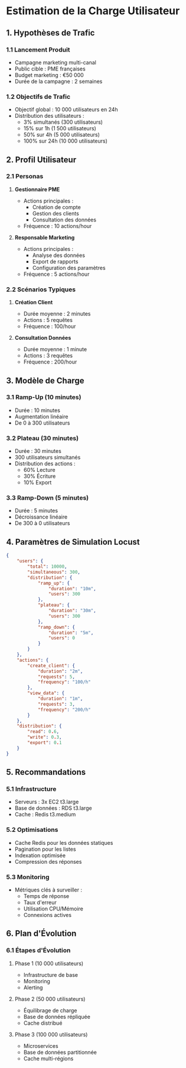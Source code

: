 # Estimation de la Charge Utilisateur

## 1. Hypothèses de Trafic

### 1.1 Lancement Produit
- Campagne marketing multi-canal
- Public cible : PME françaises
- Budget marketing : €50 000
- Durée de la campagne : 2 semaines

### 1.2 Objectifs de Trafic
- Objectif global : 10 000 utilisateurs en 24h
- Distribution des utilisateurs :
  - 3% simultanés (300 utilisateurs)
  - 15% sur 1h (1 500 utilisateurs)
  - 50% sur 4h (5 000 utilisateurs)
  - 100% sur 24h (10 000 utilisateurs)

## 2. Profil Utilisateur

### 2.1 Personas
1. **Gestionnaire PME**
   - Actions principales :
     - Création de compte
     - Gestion des clients
     - Consultation des données
   - Fréquence : 10 actions/hour

2. **Responsable Marketing**
   - Actions principales :
     - Analyse des données
     - Export de rapports
     - Configuration des paramètres
   - Fréquence : 5 actions/hour

### 2.2 Scénarios Typiques
1. **Création Client**
   - Durée moyenne : 2 minutes
   - Actions : 5 requêtes
   - Fréquence : 100/hour

2. **Consultation Données**
   - Durée moyenne : 1 minute
   - Actions : 3 requêtes
   - Fréquence : 200/hour

## 3. Modèle de Charge

### 3.1 Ramp-Up (10 minutes)
- Durée : 10 minutes
- Augmentation linéaire
- De 0 à 300 utilisateurs

### 3.2 Plateau (30 minutes)
- Durée : 30 minutes
- 300 utilisateurs simultanés
- Distribution des actions :
  - 60% Lecture
  - 30% Écriture
  - 10% Export

### 3.3 Ramp-Down (5 minutes)
- Durée : 5 minutes
- Décroissance linéaire
- De 300 à 0 utilisateurs

## 4. Paramètres de Simulation Locust

```json
{
    "users": {
        "total": 10000,
        "simultaneous": 300,
        "distribution": {
            "ramp_up": {
                "duration": "10m",
                "users": 300
            },
            "plateau": {
                "duration": "30m",
                "users": 300
            },
            "ramp_down": {
                "duration": "5m",
                "users": 0
            }
        }
    },
    "actions": {
        "create_client": {
            "duration": "2m",
            "requests": 5,
            "frequency": "100/h"
        },
        "view_data": {
            "duration": "1m",
            "requests": 3,
            "frequency": "200/h"
        }
    },
    "distribution": {
        "read": 0.6,
        "write": 0.3,
        "export": 0.1
    }
}
```

## 5. Recommandations

### 5.1 Infrastructure
- Serveurs : 3x EC2 t3.large
- Base de données : RDS t3.large
- Cache : Redis t3.medium

### 5.2 Optimisations
- Cache Redis pour les données statiques
- Pagination pour les listes
- Indexation optimisée
- Compression des réponses

### 5.3 Monitoring
- Métriques clés à surveiller :
  - Temps de réponse
  - Taux d'erreur
  - Utilisation CPU/Mémoire
  - Connexions actives

## 6. Plan d'Évolution

### 6.1 Étapes d'Évolution
1. Phase 1 (10 000 utilisateurs)
   - Infrastructure de base
   - Monitoring
   - Alerting

2. Phase 2 (50 000 utilisateurs)
   - Équilibrage de charge
   - Base de données répliquée
   - Cache distribué

3. Phase 3 (100 000 utilisateurs)
   - Microservices
   - Base de données partitionnée
   - Cache multi-régions
